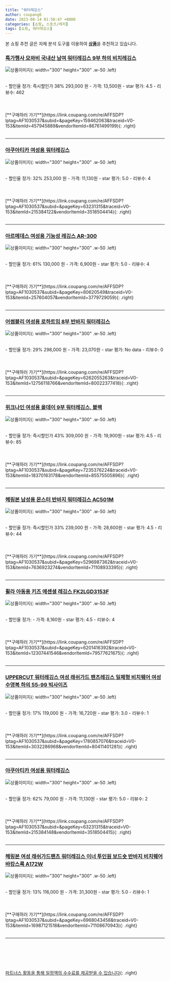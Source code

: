 ```yaml
---
title: "워터레깅스"
author: coupang6
date: 2023-08-14 01:58:47 +0800
categories: [쇼핑, 스포츠/레저]
tags: [쇼핑, 워터레깅스]
---
```


본 쇼핑 추천 글은 자체 분석 도구를 이용하여 [**상품**](https://link.coupang.com/a/bao1ui)을 추천하고 있습니다.

### [특가행사 모와비 국내산 남여 워터레깅스 9부 하의 비치레깅스](https://link.coupang.com/re/AFFSDP?lptag=AF1030537&subid=&pageKey=159462063&traceid=V0-153&itemId=457945889&vendorItemId=86761499199)

![상품이미지](https://thumbnail7.coupangcdn.com/thumbnails/remote/230x230ex/image/vendor_inventory/images/2018/11/20/18/4/397a74d1-5f66-4da2-b2db-88c273e1c4fe.jpg){: width="300" height="300" .w-50 .left}


<br>
- 할인율 정가: 즉시할인가 38%  293,000   원
- 가격: 13,500원
- star 평가: 4.5
- 리뷰수: 462
<br>
<br>
<br>
<br>
[**구매하러 가기**](https://link.coupang.com/re/AFFSDP?lptag=AF1030537&subid=&pageKey=159462063&traceid=V0-153&itemId=457945889&vendorItemId=86761499199){: .right}
<br>
<br>

---

### [아쿠아티카 여성용 워터레깅스](https://link.coupang.com/re/AFFSDP?lptag=AF1030537&subid=&pageKey=63231315&traceid=V0-153&itemId=215384122&vendorItemId=3518504414)

![상품이미지](https://thumbnail9.coupangcdn.com/thumbnails/remote/230x230ex/image/product/image/vendoritem/2019/01/29/3518504414/9f7bbc93-ef5d-4ed4-9fcd-39fa6cc69fa3.jpg){: width="300" height="300" .w-50 .left}


<br>
- 할인율 정가: 32%  253,000   원
- 가격: 11,130원
- star 평가: 5.0
- 리뷰수: 4
<br>
<br>
<br>
<br>
[**구매하러 가기**](https://link.coupang.com/re/AFFSDP?lptag=AF1030537&subid=&pageKey=63231315&traceid=V0-153&itemId=215384122&vendorItemId=3518504414){: .right}
<br>
<br>

---

### [아르메데스 여성용 기능성 레깅스 AR-300](https://link.coupang.com/re/AFFSDP?lptag=AF1030537&subid=&pageKey=80620549&traceid=V0-153&itemId=257604057&vendorItemId=3779729059)

![상품이미지](https://thumbnail10.coupangcdn.com/thumbnails/remote/230x230ex/image/vendor_inventory/180e/76ff55caefa9ae8092328efb66eb84955b37c1164809ac20f4b68192ce62.jpg){: width="300" height="300" .w-50 .left}


<br>
- 할인율 정가: 61%  130,000   원
- 가격: 6,900원
- star 평가: 5.0
- 리뷰수: 4
<br>
<br>
<br>
<br>
[**구매하러 가기**](https://link.coupang.com/re/AFFSDP?lptag=AF1030537&subid=&pageKey=80620549&traceid=V0-153&itemId=257604057&vendorItemId=3779729059){: .right}
<br>
<br>

---

### [어썸블리 여성용 로하트임 8부 반바지 워터레깅스](https://link.coupang.com/re/AFFSDP?lptag=AF1030537&subid=&pageKey=6262055263&traceid=V0-153&itemId=12756118766&vendorItemId=80022377418)

![상품이미지](https://thumbnail10.coupangcdn.com/thumbnails/remote/230x230ex/image/retail/images/4283876050543211-263773b4-77a4-4332-b390-302dbecfc1ab.jpg){: width="300" height="300" .w-50 .left}


<br>
- 할인율 정가: 29%  298,000   원
- 가격: 23,070원
- star 평가: No data
- 리뷰수: 0
<br>
<br>
<br>
<br>
[**구매하러 가기**](https://link.coupang.com/re/AFFSDP?lptag=AF1030537&subid=&pageKey=6262055263&traceid=V0-153&itemId=12756118766&vendorItemId=80022377418){: .right}
<br>
<br>

---

### [위크나인 여성용 올데이 9부 워터레깅스, 블랙](https://link.coupang.com/re/AFFSDP?lptag=AF1030537&subid=&pageKey=7235376224&traceid=V0-153&itemId=18370163178&vendorItemId=85575505896)

![상품이미지](https://thumbnail6.coupangcdn.com/thumbnails/remote/230x230ex/image/vendor_inventory/7ad7/05ec9c02551c94b8ace26ef3538461c2a56b4568bc460cb23b39648c7cb3.jpg){: width="300" height="300" .w-50 .left}


<br>
- 할인율 정가: 즉시할인가 43%  309,000   원
- 가격: 19,900원
- star 평가: 4.5
- 리뷰수: 85
<br>
<br>
<br>
<br>
[**구매하러 가기**](https://link.coupang.com/re/AFFSDP?lptag=AF1030537&subid=&pageKey=7235376224&traceid=V0-153&itemId=18370163178&vendorItemId=85575505896){: .right}
<br>
<br>

---

### [헤링본 남성용 몬스터 반바지 워터레깅스 AC501M](https://link.coupang.com/re/AFFSDP?lptag=AF1030537&subid=&pageKey=5296987362&traceid=V0-153&itemId=7636923274&vendorItemId=71108933395)

![상품이미지](https://thumbnail6.coupangcdn.com/thumbnails/remote/230x230ex/image/vendor_inventory/c364/e751f2bf24b6675b1aee2f8f82389567426c3fdd62c9bcf54267684238c8.jpg){: width="300" height="300" .w-50 .left}


<br>
- 할인율 정가: 즉시할인가 33%  239,000   원
- 가격: 28,600원
- star 평가: 4.5
- 리뷰수: 44
<br>
<br>
<br>
<br>
[**구매하러 가기**](https://link.coupang.com/re/AFFSDP?lptag=AF1030537&subid=&pageKey=5296987362&traceid=V0-153&itemId=7636923274&vendorItemId=71108933395){: .right}
<br>
<br>

---

### [휠라 아동용 키즈 에센셜 레깅스 FK2LGD3153F](https://link.coupang.com/re/AFFSDP?lptag=AF1030537&subid=&pageKey=6201416392&traceid=V0-153&itemId=12307441546&vendorItemId=79577621675)

![상품이미지](https://thumbnail7.coupangcdn.com/thumbnails/remote/230x230ex/image/rs_quotation_api/3dv5cfpm/8b5ab298e15b4404ae08027a9677866b.jpg){: width="300" height="300" .w-50 .left}


<br>
- 할인율 정가: 
- 가격: 8,160원
- star 평가: 4.5
- 리뷰수: 4
<br>
<br>
<br>
<br>
[**구매하러 가기**](https://link.coupang.com/re/AFFSDP?lptag=AF1030537&subid=&pageKey=6201416392&traceid=V0-153&itemId=12307441546&vendorItemId=79577621675){: .right}
<br>
<br>

---

### [UPPERCUT 워터레깅스 여성 래쉬가드 팬츠레깅스 일체형 비치웨어 여성수영복 하의 55-99 빅사이즈](https://link.coupang.com/re/AFFSDP?lptag=AF1030537&subid=&pageKey=1780857076&traceid=V0-153&itemId=3032286968&vendorItemId=80411401281)

![상품이미지](https://thumbnail8.coupangcdn.com/thumbnails/remote/230x230ex/image/vendor_inventory/c623/81b75000020548c14f81dc1837a9742fa3ad7ca24420b3b9dba36f07dfc1.jpg){: width="300" height="300" .w-50 .left}


<br>
- 할인율 정가: 17%  119,000   원
- 가격: 16,720원
- star 평가: 3.0
- 리뷰수: 1
<br>
<br>
<br>
<br>
[**구매하러 가기**](https://link.coupang.com/re/AFFSDP?lptag=AF1030537&subid=&pageKey=1780857076&traceid=V0-153&itemId=3032286968&vendorItemId=80411401281){: .right}
<br>
<br>

---

### [아쿠아티카 여성용 워터레깅스](https://link.coupang.com/re/AFFSDP?lptag=AF1030537&subid=&pageKey=63231315&traceid=V0-153&itemId=215384148&vendorItemId=3518504415)

![상품이미지](https://thumbnail8.coupangcdn.com/thumbnails/remote/230x230ex/image/retail/images/2018/01/29/15/4/ff8a5ebc-ab58-47d8-af61-3b9d76184891.jpg){: width="300" height="300" .w-50 .left}


<br>
- 할인율 정가: 62%  79,000   원
- 가격: 11,130원
- star 평가: 5.0
- 리뷰수: 2
<br>
<br>
<br>
<br>
[**구매하러 가기**](https://link.coupang.com/re/AFFSDP?lptag=AF1030537&subid=&pageKey=63231315&traceid=V0-153&itemId=215384148&vendorItemId=3518504415){: .right}
<br>
<br>

---

### [헤링본 여성 래쉬가드팬츠 워터레깅스 이너 투인원 보드숏 반바지 비치웨어 바캉스룩 A172W](https://link.coupang.com/re/AFFSDP?lptag=AF1030537&subid=&pageKey=6968043458&traceid=V0-153&itemId=16987121518&vendorItemId=71108670943)

![상품이미지](https://thumbnail8.coupangcdn.com/thumbnails/remote/230x230ex/image/vendor_inventory/cb77/e472f1343fbed8b54a678cad8d5a98715106a15ea01549f71656474c97a1.jpg){: width="300" height="300" .w-50 .left}


<br>
- 할인율 정가: 13%  116,000   원
- 가격: 31,300원
- star 평가: 5.0
- 리뷰수: 1
<br>
<br>
<br>
<br>
[**구매하러 가기**](https://link.coupang.com/re/AFFSDP?lptag=AF1030537&subid=&pageKey=6968043458&traceid=V0-153&itemId=16987121518&vendorItemId=71108670943){: .right}
<br>
<br>

---
<br><br><br><br><br> [파트너스 활동을 통해 일정액의 수수료를 제공받을 수 있습니다](https://link.coupang.com/a/bao1ui){: .right}